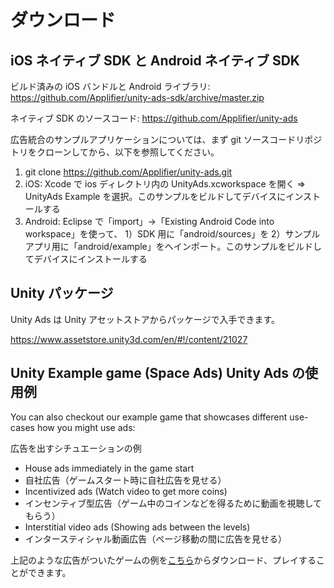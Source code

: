 # ダウンロード

## iOS ネイティブ SDK と Android ネイティブ SDK 

ビルド済みの iOS バンドルと Android ライブラリ: https://github.com/Applifier/unity-ads-sdk/archive/master.zip

ネイティブ SDK のソースコード: https://github.com/Applifier/unity-ads

広告統合のサンプルアプリケーションについては、まず git ソースコードリポジトリをクローンしてから、以下を参照してください。

1. git clone https://github.com/Applifier/unity-ads.git
2. iOS: Xcode で ios ディレクトリ内の UnityAds.xcworkspace を開く ⇒ UnityAds Example を選択。このサンプルをビルドしてデバイスにインストールする
3. Android: Eclipse で「import」→「Existing Android Code into workspace」を使って、 1）SDK 用に「android/sources」を 2）サンプルアプリ用に「android/example」をへインポート。このサンプルをビルドしてデバイスにインストールする

## Unity パッケージ

Unity Ads は Unity アセットストアからパッケージで入手できます。

https://www.assetstore.unity3d.com/en/#!/content/21027


## Unity Example game (Space Ads) Unity Ads の使用例

You can also checkout our example game that showcases different use-cases how you might use ads:

広告を出すシチュエーションの例

* House ads immediately in the game start 
* 自社広告（ゲームスタート時に自社広告を見せる）
* Incentivized ads (Watch video to get more coins)
* インセンティブ型広告（ゲーム中のコインなどを得るために動画を視聴してもらう）
* Interstitial video ads (Showing ads between the levels)
* インタースティシャル動画広告（ページ移動の間に広告を見せる）

上記のような広告がついたゲームの例を[こちら](https://github.com/Applifier/unity-ads-demo)からダウンロード、プレイすることができます。



